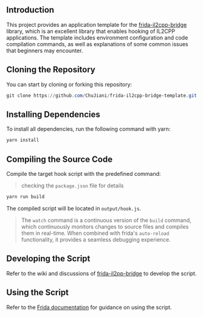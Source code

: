 ## Introduction

This project provides an application template for the [frida-il2cpp-bridge](https://github.com/vfsfitvnm/frida-il2cpp-bridge) library, which is an excellent library that enables hooking of IL2CPP applications. The template includes environment configuration and code compilation commands, as well as explanations of some common issues that beginners may encounter.

## Cloning the Repository

You can start by cloning or forking this repository:

```PowerShell
git clone https://github.com/ChuJiani/frida-il2cpp-bridge-template.git
```

## Installing Dependencies

To install all dependencies, run the following command with yarn:

```PowerShell
yarn install
```

## Compiling the Source Code

Compile the target hook script with the predefined command:

> checking the `package.json` file for details

```PowerShell
yarn run build
```

The compiled script will be located in `output/hook.js`.

> The `watch` command is a continuous version of the `build` command, which continuously monitors changes to source files and compiles them in real-time. When combined with frida's `auto-reload` functionality, it provides a seamless debugging experience.

## Developing the Script

Refer to the wiki and discussions of [frida-il2pp-bridge]("https://github.com/vfsfitvnm/frida-il2cpp-bridge/wiki") to develop the script.

## Using the Script

Refer to the [Frida documentation](https://frida.re/docs/frida-cli/) for guidance on using the script.
